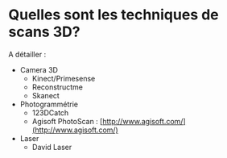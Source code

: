 # Quelles sont les techniques de scans 3D?



A détailler :

* ​​Camera 3D
  * ​​Kinect/Primesense
  * ​​Reconstructme
  * ​​Skanect
* ​​Photogrammétrie
  * ​​123DCatch
  * ​​Agisoft PhotoScan : [http://www.agisoft.com/](http://www.agisoft.com/)
* ​​Laser
  * ​​David Laser

